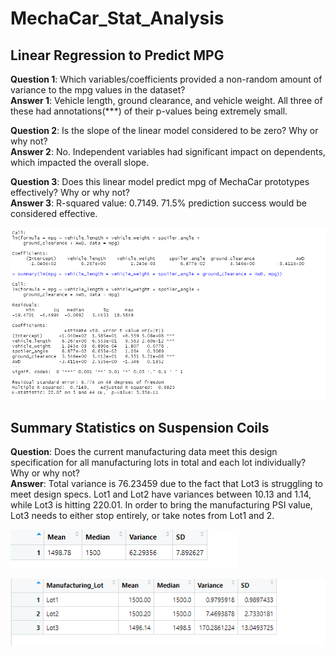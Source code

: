 # MechaCar_Stat_Analysis

## Linear Regression to Predict MPG

**Question 1**: Which variables/coefficients provided a non-random amount of variance to the mpg values in the dataset? <br />
**Answer 1**: Vehicle length, ground clearance, and vehicle weight. All three of these had annotations(***) of their p-values being extremely small.

**Question 2**: Is the slope of the linear model considered to be zero? Why or why not? <br />
**Answer 2**: No. Independent variables had significant impact on dependents, which impacted the overall slope.

**Question 3**: Does this linear model predict mpg of MechaCar prototypes effectively? Why or why not? <br />
**Answer 3**: R-squared value: 0.7149. 71.5% prediction success would be considered effective. 

![Deliverable 1 Screenshot](https://github.com/demarcomf/MechaCar_Stat_Analysis/blob/main/Deliverable%201%20Screenshot.PNG)

## Summary Statistics on Suspension Coils

**Question**: Does the current manufacturing data meet this design specification for all manufacturing lots in total and each lot individually? Why or why not? <br />
**Answer**: Total variance is 76.23459 due to the fact that Lot3 is struggling to meet design specs. Lot1 and Lot2 have variances between 10.13 and 1.14, while Lot3 is hitting 220.01. In order to bring the manufacturing PSI value, Lot3 needs to either stop entirely, or take notes from Lot1 and 2.

![Total Summary DF](https://github.com/demarcomf/MechaCar_Stat_Analysis/blob/main/Total%20Summary%20Table.PNG)

![Lot Summary DF](https://github.com/demarcomf/MechaCar_Stat_Analysis/blob/main/Lot%20Summary%20Dataframe.PNG)

